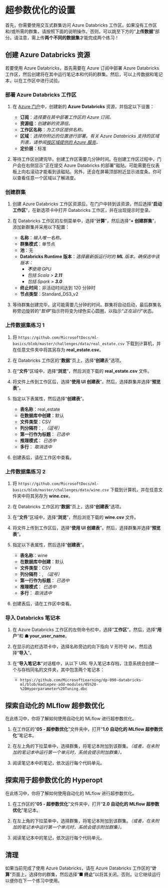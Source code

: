 ﻿---
lab:
    title: '使用 Azure Databricks 进行超参数优化'
    module: '可选练习'
---

# 超参数优化的设置

首先，你需要使用交互式群集访问 Azure Databricks 工作区。如果没有工作区和/或所需的群集，请按照下面的说明操作。否则，可以跳至下方的“**上传数据**”部分。请注意，需上传**两个不同的数据集**才能完成两个练习！

## 创建 Azure Databricks 资源

若要使用 Azure Databricks，首先需要在 Azure 订阅中部署 Azure Databricks 工作区，然后创建将在其中运行笔记本和代码的群集。然后，可以上传数据和笔记本，以在工作区中进行试验。

### 部署 Azure Databricks 工作区

1. 在 [Azure 门户](https://portal.azure.com)中，创建新的 **Azure Databricks** 资源，并指定以下设置：
   - **订阅**：*选择要在其中部署工作区的 Azure 订阅。*
   - **资源组**：*创建新的资源组。*
   - **工作区名称**：*为工作区提供名称。*
   - **区域**：*选择你附近的位置进行部署。有关 Azure Databricks 支持的区域列表，请参阅[按区域提供的 Azure 服务](https://azure.microsoft.com/regions/services/)。*
   - **定价层**：标准

1. 等待工作区创建完毕。创建工作区需要几分钟时间。在创建工作区过程中，门户会在右侧显示“正在提交 Azure Databricks 的部署”磁贴。可能需要在仪表板上向右滚动才能看到该磁贴。另外，还会在屏幕顶部附近显示进度条。你可以查看任意一个区域以了解进度。

### 创建群集

1. 创建 Azure Databricks 工作区资源后，在门户中转到该资源，然后选择“**启动工作区**”，在新选项卡中打开 Databricks 工作区，并在出现提示时登录。

1. 在 Databricks 工作区的左侧菜单中，选择“**计算**”，然后选择“**+ 创建群集**”，添加新群集并采用以下配置：
   - **名称**：*输入唯一名称。*
   - **群集模式**：单节点
   - **池**：无
   - **Databricks Runtime 版本**：*选择最新版运行时的 **ML** 版本。确保选中该版本：*
      - ***不**使用 GPU*
      - *包括 Scala > **2.11***
      - *包括 Spark > **3.0***
   - **终止时间**：非活动时间达到 120 分钟时
   - **节点类型**：Standard_DS3_v2

1. 等待群集创建完毕，这可能需要几分钟的时间。群集将自动启动，最后群集名称旁边旋转的“*暂停*”指示符将变为绿色实心圆圈，以指示“*正在运行*”状态。

### 上传数据集练习 1

1. 将 `https://github.com/MicrosoftDocs/ml-basics/blob/master/challenges/data/real_estate.csv` 下载到计算机，并在任意文件夹中将其另存为 **real_estate.csv**。

1. 在 Databricks 工作区的“**数据**”页上，选择“**创建**表”选项。

1. 在“**文件**”区域中，选择“**浏览**”，然后浏览下载的 **real_estate.csv** 文件。

1. 将文件上传到工作区后，选择“**使用 UI 创建表**”。然后，选择群集并选择“**预览表**”。

1. 指定以下表属性，然后选择“**创建表**”。

    - **表名称**：real_estate
    - **在数据库中创建**：默认
    - **文件类型**：CSV
    - **列分隔符**：, *（逗号）*
    - **第一行作为标题**： *已选中*
    - **推理模式**： *已选中*
    - **多行**： *取消选中*

1. 创建表后，请在工作区中查看。

### 上传数据集练习 2

1. 将 `https://github.com/MicrosoftDocs/ml-basics/blob/master/challenges/data/wine.csv` 下载到计算机，并在任意文件夹中将其另存为 **wine.csv**。

1. 在 Databricks 工作区的“**数据**”页上，选择“**创建表**”选项。

1. 在“**文件**”区域中，选择“**浏览**”，然后浏览下载的 **wine.csv** 文件。

1. 将文件上传到工作区后，选择“**使用 UI 创建表**”。然后，选择群集并选择“**预览表**”。

1. 指定以下表属性，然后选择“**创建表**”。

    - **表名称**：wine
    - **在数据库中创建**：默认
    - **文件类型**：CSV
    - **列分隔符**：, *（逗号）*
    - **第一行作为标题**： *已选中*
    - **推理模式**： *已选中*
    - **多行**： *取消选中*

1. 创建表后，请在工作区中查看。

### 导入 Databricks 笔记本

1. 在 Azure Databricks 工作区的左侧命令栏中，选择“**工作区**”。然后，选择“**用户**”和 **&#9751; your_user_name**。

1. 在显示的边栏选项卡中，选择名称旁边的向下指向 V 形符号 (**v**)，然后选择“**导入**”。

1. 在“**导入笔记本**”对话框中，从以下 URL 导入笔记本存档，注意系统会创建一个与存档同名的文件夹，其中包含两个笔记本：
   - `https://github.com/MicrosoftLearning/dp-090-databricks-ml/blob/madiepev-add-modules/05%20-%20Hyperparameter%20Tuning.dbc`

## 探索自动化的 MLflow 超参数优化

在此练习中，你将了解如何使用自动化的 MLflow 进行超参数优化。

1. 在工作区的“**05 - 超参数优化**”文件夹中，打开“**1.0 自动化的 MLflow 超参数优化**”笔记本。

1. 在左上角的下拉菜单中，选择群集，将笔记本附加到该群集。*（或者，在未附加的笔记本中运行第一个单元时，系统会提示附加群集）。*

1. 阅读笔记本中的笔记，依次运行每个代码单元。

## 探索用于超参数优化的 Hyperopt

在此练习中，你将了解如何使用自动化的 MLflow 进行超参数优化。

1. 在工作区的“**05 - 超参数优化**”文件夹中，打开“**2.0 自动化的 MLflow 超参数优化**”笔记本。

1. 在左上角的下拉菜单中，选择群集，将笔记本附加到该群集。*（或者，在未附加的笔记本中运行第一个单元时，系统会提示附加群集）。*

1. 阅读笔记本中的笔记，依次运行每个代码单元。

## 清理

如果当前完成了使用 Azure Databricks，请在 Azure Databricks 工作区的“**计算**”页面上，选择你的群集，然后选择“**&#9632; 终止**”以将其关闭。否则，让它继续运行以便你在下一个练习中使用。
